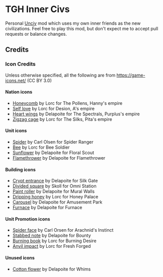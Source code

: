 # TGH Inner Civs
Personal [Unciv](https://github.com/yairm210/Unciv) mod which uses my own inner friends as the new civilizations.
Feel free to play this mod, but don't expect me to accept pull requests or balance changes.

## Credits
### Icon Credits
Unless otherwise specified, all the following are from https://game-icons.net/ (CC BY 3.0)

#### Nation icons
- [Honeycomb](https://game-icons.net/1x1/lorc/honeycomb.html) by Lorc for The Pollens, Hanny's empire
- [Self love](https://game-icons.net/1x1/lorc/self-love.html) by Lorc for Desion, A's empire
- [Heart wings](https://game-icons.net/1x1/delapouite/heart-wings.html) by Delapoite for The Spectrals, Purplus's empire
- [Zigzag cage](https://game-icons.net/1x1/lorc/zigzag-cage.html) by Lorc for The Silks, Pita's empire

#### Unit icons
- [Spider](https://game-icons.net/1x1/carl-olsen/spider-alt.html) by Carl Olsen for Spider Ranger
- [Bee](https://game-icons.net/1x1/lorc/bee.html) by Lorc for Bee Soldier
- [Sunflower](https://game-icons.net/1x1/delapouite/sunflower.html) by Delapoite for Floral Scout
- [Flamethrower](https://game-icons.net/1x1/delapouite/flamethrower.html) by Delapoite for Flamethrower

#### Building icons
- [Crypt entrance](https://game-icons.net/1x1/delapouite/crypt-entrance.html) by Delapoite for Silk Gate
- [Divided square](https://game-icons.net/1x1/skoll/divided-square.html) by Skoll for Omni Station
- [Paint roller](https://game-icons.net/1x1/delapouite/paint-roller.html) by Delapoite for Mural Walls
- [Dripping honey](https://game-icons.net/1x1/lorc/dripping-honey.html) by Lorc for Honey Palace
- [Carousel](https://game-icons.net/1x1/delapouite/carousel.html) by Delapoite for Amusement Park
- [Furnace](https://game-icons.net/1x1/delapouite/furnace.html) by Delapoite for Furnace

#### Unit Promotion icons
- [Spider face](https://game-icons.net/1x1/carl-olsen/spider-face.html) by Carl Orsen for Arachnid's Instinct
- [Stabbed note](https://game-icons.net/1x1/delapouite/stabbed-note.html) by Delapoite for Bounty
- [Burning book](https://game-icons.net/1x1/lorc/burning-book.html) by Lorc for Burning Desire
- [Anvil impact](https://game-icons.net/1x1/lorc/anvil-impact.html) by Lorc for Fresh Forged

#### Unused icons
- [Cotton flower](https://game-icons.net/1x1/delapouite/cotton-flower.html) by Delapoite for Whims

